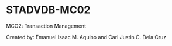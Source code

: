 # STADVDB-MC02
MCO2: Transaction Management

Created by: Emanuel Isaac M. Aquino and Carl Justin C. Dela Cruz
